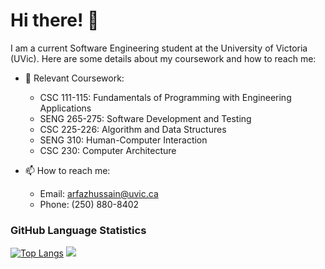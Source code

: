 # Hi there! 👋

I am a current Software Engineering student at the University of Victoria (UVic). Here are some details about my coursework and how to reach me:

- 🌱 Relevant Coursework:
  - CSC 111-115: Fundamentals of Programming with Engineering Applications
  - SENG 265-275: Software Development and Testing
  - CSC 225-226: Algorithm and Data Structures
  - SENG 310: Human-Computer Interaction
  - CSC 230: Computer Architecture

- 📫 How to reach me:
  - Email: arfazhussain@uvic.ca
  - Phone: (250) 880-8402

### GitHub Language Statistics
[![Top Langs](https://github-readme-stats.vercel.app/api?username=arfazhxss&theme=algolia&show_icons=true)](https://github.com/arfazhxss)
<img src="https://github-readme-streak-stats.herokuapp.com/?user=zluvsand&theme=algolia&show_icons=true"/>

